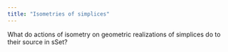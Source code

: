 ```yaml
---
title: "Isometries of simplices"
---
```


What do actions of isometry on geometric realizations of simplices do to their source in sSet?
